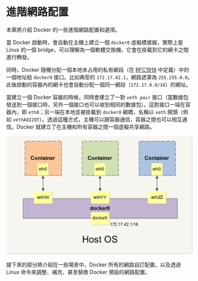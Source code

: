 # 進階網路配置
本章將介紹 Docker 的一些進階網路配置和選項。

當 Docker 啟動時，會自動在主機上建立一個 `docker0` 虛擬橋接器，實際上是 Linux 的一個 bridge，可以理解為一個軟體交換機。它會在掛載到它的網卡之間進行轉發。

同時，Docker 隨機分配一個本地未占用的私有網段（在 [RFC1918](http://tools.ietf.org/html/rfc1918) 中定義）中的一個地址給 `docker0` 接口。比如典型的 `172.17.42.1`，網路遮罩為 `255.255.0.0`。此後啟動的容器內的網卡也會自動分配一個同一網段（`172.17.0.0/16`）的網址。

當建立一個 Docker 容器的時候，同時會建立了一對 `veth pair` 接口（當數據包發送到一個接口時，另外一個接口也可以收到相同的數據包）。這對接口一端在容器內，即 `eth0`；另一端在本地並被掛載到 `docker0` 網橋，名稱以 `veth` 開頭（例如 `vethAQI2QT`）。透過這種方式，主機可以跟容器通信，容器之間也可以相互通信。Docker 就建立了在主機和所有容器之間一個虛擬共享網路。

![Docker 網路](../_images/network.png)

接下來的部分將介紹在一些場景中，Docker 所有的網路自訂配置。以及透過 Linux 命令來調整、補充、甚至替換 Docker 預設的網路配置。

